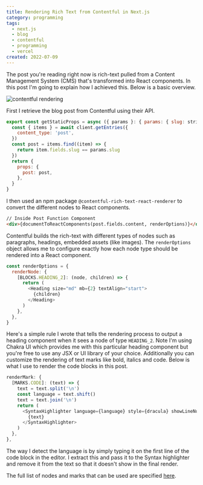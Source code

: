 ```yaml
---
title: Rendering Rich Text from Contentful in Next.js
category: programming
tags:
  - next.js
  - blog
  - contentful
  - programming
  - vercel
created: 2022-07-09
---
```


The post you're reading right now is rich-text  pulled from a Content Management System (CMS) that's transformed into React components. In this post I'm going to explain how I achieved this. Below is a basic overview.

![contentful rendering](https://melon-sour-blog-images.s3.amazonaws.com/20220709-contentful-rendering.jpeg)

First I retrieve the blog post from Contentful using their API.

```javascript
export const getStaticProps = async ({ params }: { params: { slug: string } }) => {
  const { items } = await client.getEntries({
    content_type: 'post',
  })
  const post = items.find((item) => {
    return item.fields.slug == params.slug
  })
  return {
    props: {
      post: post,
    },
  }
}
```

I then used an npm package `@contentful-rich-text-react-renderer` to convert the different nodes to React components.

```html
// Inside Post Function Component
<div>{documentToReactComponents(post.fields.content, renderOptions)}</div>
```

Contentful builds the rich-text with different types of nodes such as paragraphs, headings, embedded assets (like images). The `renderOptions` object allows me to configure exactly how each node type should be rendered into a React component.

```javascript
const renderOptions = {
  renderNode: {
    [BLOCKS.HEADING_2]: (node, children) => {
      return (
        <Heading size="md" mb={2} textAlign="start">
          {children}
        </Heading>
      )
    },
  },
}
```

Here's a simple rule I wrote that tells the rendering process to output a heading component when it sees a node of type `HEADING_2`. Note I'm using Chakra UI which provides me with this particular heading component but you're free to use any JSX or UI library of your choice.
Additionally you can customize the rendering of text marks like bold, italics and code. Below is what I use to render the code blocks in this post.

```javascript
renderMark: {
  [MARKS.CODE]: (text) => {
    text = text.split('\n')
    const language = text.shift()
    text = text.join('\n')
    return (
      <SyntaxHighlighter language={language} style={dracula} showLineNumbers>
        {text}
      </SyntaxHighlighter>
    )
  },
},
```

The way I detect the language is by simply typing it on the first line of the code block in the editor. I extract this and pass it to the Syntax highlighter and remove it from the text so that it doesn't show in the final render.

The full list of nodes and marks that can be used are specified [here](https://www.npmjs.com/package/@contentful/rich-text-react-renderer#:~:text=The%20renderNode%20keys,CODE).

